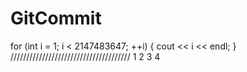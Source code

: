 # GitCommit
for (int i = 1; i < 2147483647; ++i) {
    cout << i << endl;
}
//////////////////////////////////////
1
2
3
4
